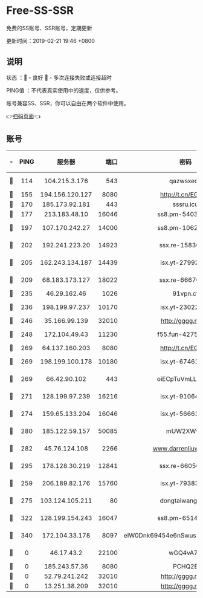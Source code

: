 # Free-SS-SSR

免费的SS账号、SSR账号，定期更新

更新时间：2019-02-21 19:46 +0800

## 说明

状态     ：🙂 - 良好 🙁 - 多次连接失败或连接超时

PING值   ：不代表真实使用中的速度，仅供参考。

账号兼容SS、SSR，你可以自由在两个软件中使用。

👉[扫码页面](https://liesauer.github.io/free-ss-ssr.github.io/)👈

## 账号

|-|PING|服务器|端口|密码|加密方式|区域|
|:----:|:----:|:-----:|-----:|:----:|:----:|:----:|
|🙂|114|104.215.3.176|543|qazwsxedc|aes-256-gcm|JP|
|🙂|155|194.156.120.127|8080|http://t.cn/EGJIyrl|rc4-md5|RU|
|🙂|170|185.173.92.181|443|sssru.icu|rc4-md5|RU|
|🙂|177|213.183.48.10|16046|ss8.pm-54030489|rc4-md5|RU|
|🙂|197|107.170.242.27|14000|ss8.pm-10628623|aes-256-cfb|US|
|🙂|202|192.241.223.20|14923|ssx.re-15830035|aes-256-cfb|US|
|🙂|205|162.243.134.187|14439|isx.yt-27992961|aes-256-cfb|US|
|🙂|209|68.183.173.127|18022|ssx.re-66670067|aes-256-cfb|US|
|🙂|235|46.29.162.46|1026|91vpn.cf|rc4-md5|RU|
|🙂|236|198.199.97.237|10170|isx.yt-23022296|aes-256-cfb|US|
|🙂|246|35.166.99.139|32010|http://gggg.rocks|chacha20|US|
|🙂|248|172.104.49.43|11230|f55.fun-42754708|aes-256-cfb|SG|
|🙂|269|64.137.160.203|8080|http://t.cn/EGJIyrl|rc4-md5|CA|
|🙂|269|198.199.100.178|10180|isx.yt-67461741|aes-256-cfb|US|
|🙂|269|66.42.90.102|443|oiECpTuVmLLxk4Ts|aes-256-cfb|US|
|🙂|271|128.199.97.239|16216|isx.yt-91064891|aes-256-cfb|SG|
|🙂|274|159.65.133.204|16046|isx.yt-56663689|aes-256-cfb|SG|
|🙂|280|185.122.59.157|50085|mUW2XWw8|aes-256-cfb|GB|
|🙂|282|45.76.124.108|2266|www.darrenliuwei.com|aes-256-cfb|AU|
|🙂|295|178.128.30.219|12841|ssx.re-66050306|aes-256-cfb|SG|
|🙂|259|206.189.82.176|15760|isx.yt-79383778|aes-256-cfb|SG|
|🙂|275|103.124.105.211|80|dongtaiwang.com|aes-256-cfb|US|
|🙂|322|128.199.154.243|16047|ss8.pm-65144282|aes-256-cfb|SG|
|🙂|340|172.104.33.178|8097|eIW0Dnk69454e6nSwuspv9DmS201tQ0D|aes-256-cfb|SG|
|🙁|0|46.17.43.2|22100|wGQ4vA7D|aes-256-gcm|RU|
|🙁|0|185.243.57.36|8080|PCHQ2E|rc4-md5|US|
|🙁|0|52.79.241.242|32010|http://gggg.rocks|chacha20|KR|
|🙁|0|13.251.38.209|32010|http://gggg.rocks|chacha20|SG|
